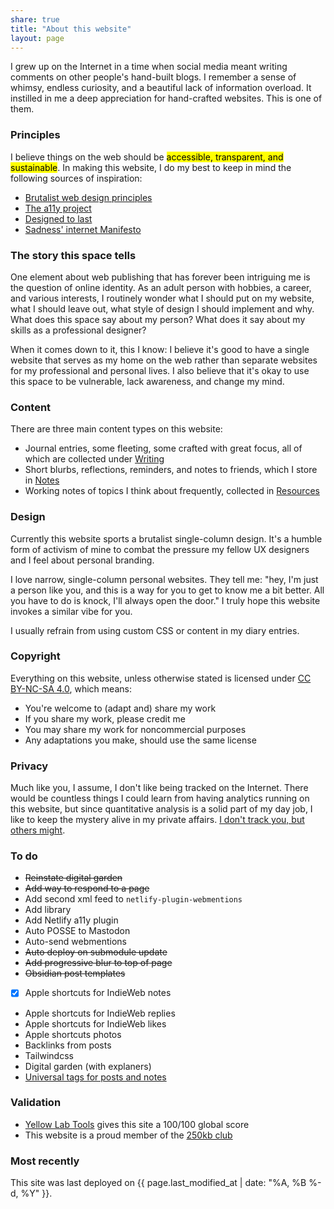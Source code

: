 ```yaml
---
share: true
title: "About this website"
layout: page
---
```

I grew up on the Internet in a time when social media meant writing comments on other people's hand-built blogs. I remember a sense of whimsy, endless curiosity, and a beautiful lack of information overload. It instilled in me a deep appreciation for hand-crafted websites. This is one of them.

### Principles
I believe things on the web should be <mark>accessible, transparent, and sustainable</mark>. In making this website, I do my best to keep in mind the following sources of inspiration:

- [Brutalist web design principles](https://brutalist-web.design/)
- [The a11y project](https://www.a11yproject.com/)
- [Designed to last](https://jeffhuang.com/designed_to_last/)
- [Sadness' internet Manifesto](https://sadgrl.online/cyberspace/internet-manifesto)

### The story this space tells
One element about web publishing that has forever been intriguing me is the question of online identity. As an adult person with hobbies, a career, and various interests, I routinely wonder what I should put on my website, what I should leave out, what style of design I should implement and why. What does this space say about my person? What does it say about my skills as a professional designer?

When it comes down to it, this I know: I believe it's good to have a single website that serves as my home on the web rather than separate websites for my professional and personal lives. I also believe that it's okay to use this space to be vulnerable, lack awareness, and change my mind.

### Content
There are three main content types on this website:
- Journal entries, some fleeting, some crafted with great focus, all of which are collected under [Writing](/writing)
- Short blurbs, reflections, reminders, and notes to friends, which I store in [Notes](/notes)
- Working notes of topics I think about frequently, collected in [Resources](/resources)

### Design
Currently this website sports a brutalist single-column design. It's a humble form of activism of mine to combat the pressure my fellow UX designers and I feel about personal branding. 

I love narrow, single-column personal websites. They tell me: "hey, I'm just a person like you, and this is a way for you to get to know me a bit better. All you have to do is knock, I'll always open the door." I truly hope this website invokes a similar vibe for you.

I usually refrain from using custom CSS or content in my diary entries. 

### Copyright
Everything on this website, unless otherwise stated is licensed under [CC BY-NC-SA 4.0](http://creativecommons.org/licenses/by-nc-sa/4.0/?ref=chooser-v1), which means: 

- You're welcome to (adapt and) share my work
- If you share my work, please credit me
- You may share my work for noncommercial purposes
- Any adaptations you make, should use the same license

### Privacy
Much like you, I assume, I don't like being tracked on the Internet. There would be countless things I could learn from having analytics running on this website, but since quantitative analysis is a solid part of my day job, I like to keep the mystery alive in my private affairs. [I don't track you, but others might](https://www.zylstra.org/blog/2020/01/i-dont-track-you-here-but-others-might/).

### To do
- ~~Reinstate digital garden~~ 
- ~~Add way to respond to a page~~
- Add second xml feed to `netlify-plugin-webmentions` 
- Add library  
- Add Netlify a11y plugin 
- Auto POSSE to Mastodon
- Auto-send webmentions
- ~~Auto deploy on submodule update~~
- ~~Add progressive blur to top of page~~ 
- ~~Obsidian post templates~~
- [x] Apple shortcuts for IndieWeb notes
- Apple shortcuts for IndieWeb replies
- Apple shortcuts for IndieWeb likes
- Apple shortcuts photos
- Backlinks from posts
- Tailwindcss
- Digital garden (with explaners)
- [Universal tags for posts and notes](https://github.com/jekyll/jekyll-archives/pull/88)


### Validation
- [Yellow Lab Tools](https://yellowlab.tools/result/gk6j8ztrj0) gives this site a 100/100 global score
- This website is a proud member of the [250kb club](https://250kb.club/zinzy-website/)

### Most recently
This site was last deployed on {{ page.last_modified_at | date: "%A, %B %-d, %Y" }}.